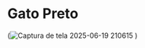 # Gato Preto
(![Captura de tela 2025-06-19 210615](https://github.com/user-attachments/assets/19d8ef85-d913-4469-82fe-72c0312bd911)
)

